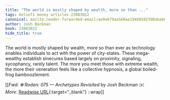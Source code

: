 ```yaml
---
title: "The world is mostly shaped by wealth, more so than ..."
tags: beliefs money articles-23083022
canonical: mailto:reader-forwarded-email/ae9a679aa568ae19460582398abab8d6
author: Josh Beckman
book: 23083022
hide_title: true
---
```


The world is mostly shaped by wealth, more so than ever as technology enables individuals to act with the power of city-states. These mega-wealthy establish sinecures based largely on proximity, signaling, sycophancy, rarely talent. The more you meet those with extreme wealth, the more their veneration feels like a collective hypnosis, a global boiled-frog bamboozlement.


[[<cite>_Fwd: ⦿ Roden: 075 — Archetypes Revisited_</cite> by Josh Beckman ✉️<br>
_More_: [Readwise URL](https://readwise.io/open/452985774){:target="_blank"}
::wrap]]